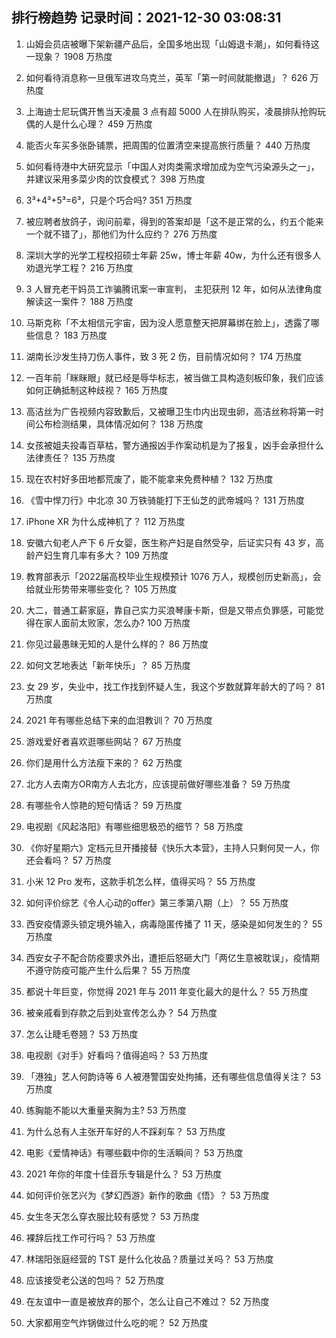 
## 排行榜趋势 记录时间：2021-12-30 03:08:31
  
  1. 山姆会员店被曝下架新疆产品后，全国多地出现「山姆退卡潮」，如何看待这一现象？ 1908 万热度
    
  2. 如何看待消息称一旦俄军进攻乌克兰，英军「第一时间就能撤退」？ 626 万热度
    
  3. 上海迪士尼玩偶开售当天凌晨 3 点有超 5000 人在排队购买，凌晨排队抢购玩偶的人是什么心理？ 459 万热度
    
  4. 能否火车买多张卧铺票，把周围的位置清空来提高旅行质量？ 440 万热度
    
  5. 如何看待港中大研究显示「中国人对肉类需求增加成为空气污染源头之一」，并建议采用多菜少肉的饮食模式？ 398 万热度
    
  6. 3³+4³+5³=6³，只是个巧合吗? 351 万热度
    
  7. 被应聘者放鸽子，询问前辈，得到的答案却是「这不是正常的么，约五个能来一个就不错了」，那他们为什么应约？ 276 万热度
    
  8. 深圳大学的光学工程校招硕士年薪 25w，博士年薪 40w，为什么还有很多人劝退光学工程？ 216 万热度
    
  9. 3 人冒充老干妈员工诈骗腾讯案一审宣判， 主犯获刑 12 年，如何从法律角度解读这一案件？ 188 万热度
    
  10. 马斯克称「不太相信元宇宙，因为没人愿意整天把屏幕绑在脸上」，透露了哪些信息？ 183 万热度
    
  11. 湖南长沙发生持刀伤人事件，致 3 死 2 伤，目前情况如何？ 174 万热度
    
  12. 一百年前「眯眯眼」就已经是辱华标志，被当做工具构造刻板印象，我们应该如何正确抵制这种歧视？ 165 万热度
    
  13. 高洁丝为广告视频内容致歉后，又被曝卫生巾内出现虫卵，高洁丝称将第一时间公布检测结果，具体情况如何？ 138 万热度
    
  14. 女孩被姐夫投毒百草枯，警方通报凶手作案动机是为了报复，凶手会承担什么法律责任？ 135 万热度
    
  15. 现在农村好多田地都荒废了，能不能拿来免费种植？ 132 万热度
    
  16. 《雪中悍刀行》中北凉 30 万铁骑能打下王仙芝的武帝城吗？ 131 万热度
    
  17. iPhone XR 为什么成神机了？ 112 万热度
    
  18. 安徽六旬老人产下 6 斤女婴，医生称产妇是自然受孕，后证实只有 43 岁，高龄产妇生育几率有多大？ 109 万热度
    
  19. 教育部表示「2022届高校毕业生规模预计 1076 万人，规模创历史新高」，会给就业形势带来哪些变化？ 105 万热度
    
  20. 大二，普通工薪家庭，靠自己实力买浪琴康卡斯，但是又带点负罪感，可能觉得在家人面前太败家，怎么办? 100 万热度
    
  21. 你见过最愚昧无知的人是什么样的？ 86 万热度
    
  22. 如何文艺地表达「新年快乐」？ 85 万热度
    
  23. 女 29 岁，失业中，找工作找到怀疑人生，我这个岁数就算年龄大的了吗？ 81 万热度
    
  24. 2021 年有哪些总结下来的血泪教训？ 70 万热度
    
  25. 游戏爱好者喜欢逛哪些网站？ 67 万热度
    
  26. 你们是用什么方法瘦下来的？ 62 万热度
    
  27. 北方人去南方OR南方人去北方，应该提前做好哪些准备？ 59 万热度
    
  28. 有哪些令人惊艳的短句情话？ 59 万热度
    
  29. 电视剧《风起洛阳》有哪些细思极恐的细节？ 58 万热度
    
  30. 《你好星期六》定档元旦开播接替《快乐大本营》，主持人只剩何炅一人，你还会看吗？ 57 万热度
    
  31. 小米 12 Pro 发布，这款手机怎么样，值得买吗？ 55 万热度
    
  32. 如何评价综艺《令人心动的offer》第三季第八期（上）？ 55 万热度
    
  33. 西安疫情源头锁定境外输入，病毒隐匿传播了 11 天，感染是如何发生的？ 55 万热度
    
  34. 西安女子不配合防疫要求外出，遭拒后怒砸大门「两亿生意被耽误」，疫情期不遵守防疫可能产生什么后果？ 55 万热度
    
  35. 都说十年巨变，你觉得 2021 年与 2011 年变化最大的是什么？ 55 万热度
    
  36. 被亲戚看到存款之后到处宣传怎么办？ 54 万热度
    
  37. 怎么让睫毛卷翘？ 53 万热度
    
  38. 电视剧《对手》好看吗？值得追吗？ 53 万热度
    
  39. 「港独」艺人何韵诗等 6 人被港警国安处拘捕，还有哪些信息值得关注？ 53 万热度
    
  40. 练胸能不能以大重量夹胸为主? 53 万热度
    
  41. 为什么总有人主张开车好的人不踩刹车？ 53 万热度
    
  42. 电影《爱情神话》有哪些戳中你的生活瞬间？ 53 万热度
    
  43. 2021 年你的年度十佳音乐专辑是什么？ 53 万热度
    
  44. 如何评价张艺兴为《梦幻西游》新作的歌曲《悟》？ 53 万热度
    
  45. 女生冬天怎么穿衣服比较有感觉？ 53 万热度
    
  46. 裸辞后找工作可行吗？ 53 万热度
    
  47. 林瑞阳张庭经营的 TST 是什么化妆品？质量过关吗？ 53 万热度
    
  48. 应该接受老公送的包吗？ 52 万热度
    
  49. 在友谊中一直是被放弃的那个，怎么让自己不难过？ 52 万热度
    
  50. 大家都用空气炸锅做过什么吃的呢？ 52 万热度
    